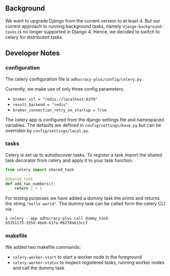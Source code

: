 
## Background

We want to upgrade Django from the current version to at least 4. But our current approach to running background tasks, namely `django-background-tasks` is no longer supported in Django 4. Hence, we decided to switch to celery for distributed tasks.


## Developer Notes

### configuration

The celery configuration file is `adhocracy-plus/config/celery.py`.

Currently, we make use of only three config parameters:
- `broker_url = "redis://localhost:6379"`
- `result_backend = "redis"`
- `broker_connection_retry_on_startup = True`

The celery app is configured from the django settings file and namespaced variables. The defaults are defined in `config/settings/base.py` but can be overriden by `config/settings/local.py`.

### tasks

Celery is set up to autodiscover tasks. To register a task import the shared task decorator from celery and apply it to your task function.

```python
from celery import shared_task

@shared_task
def add_two_numbers():
    return 1 + 1
```

For testing purposes we have added a dummy task the prints and returns the string `"hello world"`. The dummy task can be called form the celery CLI via
```
$ celery --app adhocracy-plus call dummy_task
b5351175-335d-4be0-b1fa-06278a613ccf
```



### makefile

We added two makefile commands:

- `celery-worker-start` to start a worker node in the foreground
- `celery-worker-status` to inspect registered tasks, running worker nodes and call the dummy task

